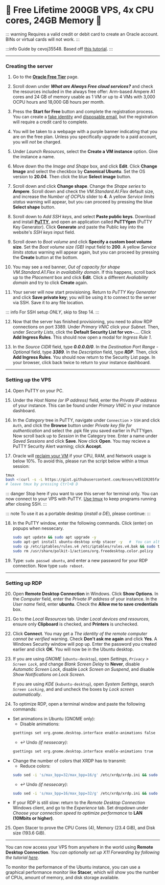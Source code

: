 # 🚀 Free Lifetime 200GB VPS, 4x CPU cores, 24GB Memory 🚀

::: warning
Requires a valid credit or debit card to create an Oracle account. BINs or virtual cards will not work.
:::

:::info
Guide by cevoj35548. Based off [this tutorial](https://www.youtube.com/watch?v=NKc3k7xceT8).
:::

---

### Creating the server

1. Go to the **[Oracle Free Tier](https://www.oracle.com/cloud/free/)** page.

2. Scroll down under **_What are Always Free cloud services?_** and check the resources included in the always free offer: Arm-based Ampere A1 cores and 24 GB of memory usable as 1 VM or up to 4 VMs with 3,000 OCPU hours and 18,000 GB hours per month.

3. Press the **Start for Free** button and complete the registration process. You can create a [fake identity](https://fauxid.com/fake-name-generator) and [disposable email](https://smailpro.com/advanced), but the registration will require a credit card to complete.

4. You will be taken to a webpage with a purple banner indicating that you are on the free plan. Unless you specifically upgrade to a paid account, you will _not_ be charged.

5. Under _Launch Resources_, select the **Create a VM instance** option. Give the instance a name.

6. Move down tho the _Image and Shape_ box, and click **Edit**. Click **Change Image** and select the checkbox by **Canonical Ubuntu**. Set the OS version to **20.04**. Then click the blue **Select image** button.

7. Scroll down and click **Change shape**. Change the _Shape series_ to **Ampere**. Scroll down and check the _VM.Standard.AI.Flex_ default size, and increase the _Number of OCPUs_ slider to **4**. A yellow _Service limits status_ warning will appear, but you can proceed by pressing the blue **Select shape** button.

8. Scroll down to _Add SSH keys_, and select **Paste public keys**. Download and install **[PuTTY](https://putty.org/)**, and open an application called **PuTTYgen** (PuTTY Key Generator). Click **Generate** and paste the Public key into the website's _SSH keys_ input field.

9. Scroll down to _Boot volume_ and click **Specify a custom boot volume size**. Set the _Boot volume size (GB)_ input field to **200**. A yellow _Service limits status_ warning will appear again, but you can proceed by pressing the **Create** button at the bottom.

10. You may see a red banner, _Out of capacity for shape VM.Standard.A1.Flex in availability domain_. If this happens, scroll back up to the _Placement_ box and click **Edit**. Click a different _Avaliability domain_ and try to click **Create** again.

11. Your server will now start provisioning. Return to _PuTTY Key Generator_ and click **Save private key**; you will be using it to connect to the server via SSH. Save it to any file location.

::: info
For SSH setup _ONLY_, skip to Step 14.
:::

12. Now that the server has finished provisioning, you need to allow RDP connections on port 3389. Under _Primary VNIC_ click your _Subnet_. Then, under _Security Lists_, click the **Default Security List for vcn-...**. Click **Add Ingress Rules**. This should now open a modal for _Ingress Rule 1_.

13. In the _Source CIDR_ field, type **_0.0.0.0/0_**. In the _Destination Port Range - Optional_ field, type **_3389_**. In the _Description_ field, type **_RDP_**. Then, click **Add Ingress Rules**. You should now return to the Security List page. In your browser, click back twice to return to your instance dashboard.

---

### Setting up the VPS

14. Open PuTTY on your PC.

15. Under the _Host Name (or IP address)_ field, enter the _Private IP address_ of your instance. This can be found under _Primary VNIC_ in your instance dashboard.

16. In the _Category_ tree in PuTTY, navigate under `Connection` > `SSH` and click `Auth`, and click the **Browse** button under _Private key file for authentication_ and select the .ppk file you saved earlier in PuTTYgen. Now scroll back up to _Session_ in the Category tree. Enter a name under _Saved Sessions_ and click **Save**. Now click **Open**. You may recieve a PuTTY Security Alert warning; click **Accept**.

17. Oracle will [reclaim your VM](https://i.imgur.com/W99gp9l.png) if your CPU, RAM, and Network usage is below 10%. To avoid this, please run the script below within a tmux session:

```sh
tmux
bash <(curl -s -L https://gist.githubusercontent.com/Ansen/e45320205faf5786d3282ac880f20bab/raw/onekey-NeverIdle.sh)
# leave tmux by pressing Ctrl+B D
```

::: danger
Stop here if you want to use this server for terminal only. You can now connect to your VPS with PuTTY. [Use tmux](https://www.youtube.com/watch?v=Yl7NFenTgIo) to keep programs running after closing SSH.
:::

::: note
To use it as a portable desktop (_install a DE_), please continue:
:::

18. In the PuTTY window, enter the following commands. Click **<Yes>** (enter) on popups when nessecary.

    ```sh
    sudo apt update && sudo apt upgrade -y
    sudo apt-get install ubuntu-desktop xrdp stacer -y   #  You can alternatively use kubuntu-desktop for KDE
    sudo cp /etc/iptables/rules.v4 /etc/iptables/rules.v4.bak && sudo truncate -s 0 /etc/iptables/rules.v4
    sudo rm /usr/share/polkit-1/actions/org.freedesktop.color.policy
    ```

19. Type: `sudo passwd ubuntu`, and enter a new password for your RDP connection. Now type `sudo reboot`.

---

### Setting up RDP

20. Open **Remote Desktop Connection** in Windows. Click **Show Options**. In the _Computer_ field, enter the _Private IP address_ of your instance. In the _User name_ field, enter **ubuntu**. Check the **Allow me to save credentials** box.

21. Go to the _Local Resources_ tab. Under _Local devices and resources_, ensure only **Clipboard** is checked, and **Printers** is unchecked.

22. Click **Connect**. You may get a _The identity of the remote computer cannot be verified_ warning. Check **Don't ask me again** and click **Yes**. A Windows Security window will pop up. Enter the password you created earlier and click **OK**. You will now be in the Ubuntu desktop.

23. If you are using _GNOME_ (`ubuntu-desktop`), open _Settings_, _`Privacy` > `Screen Lock`_, and change _Blank Screen Delay_ to **Never**, disable _Automatic Screen Lock_, disable _Lock Screen on Suspend_, and disable _Show Notifications on Lock Screen_.

    If you are using _KDE_ (`kubuntu-desktop`), open _System Settings_, search _`Screen Locking`_, and and uncheck the boxes by _Lock screen automatically_.

24. To optimize RDP, open a terminal window and paste the following commands:

- Set animations in Ubuntu (GNOME only):
  - Disable animations:
  ```sh
  gsettings set org.gnome.desktop.interface enable-animations false
  ```
  - ↩️ Undo _(if nessecary)_:
  ```sh
  gsettings set org.gnome.desktop.interface enable-animations true
  ```
- Change the number of colors that XRDP has to transmit:
  - Reduce colors:
  ```sh
  sudo sed -i 's/max_bpp=32/max_bpp=16/g' /etc/xrdp/xrdp.ini && sudo reboot
  ```
  - ↩️ Undo _(if nessecary)_:
  ```sh
  sudo sed -i 's/max_bpp=16/max_bpp=32/g' /etc/xrdp/xrdp.ini && sudo reboot
  ```
- If your RDP is still slow: return to the _Remote Desktop Connection_ Windows client, and go to the _Experience_ tab. Set dropdown under _Choose your connection speed to optimize performance_ to **LAN (10Mbits or higher)**.

25. Open Stacer to prove the CPU Cores (4), Memory (23.4 GiB), and Disk size (193.6 GiB).

---

You can now access your VPS from anywhere in the world using **Remote Desktop Connection**. _You can optionally set up X11 Forwarding by following the tutorial [here](https://www.youtube.com/watch?v=FlHVuA_98SA)._

To monitor the performance of the Ubuntu instance, you can use a graphical performance monitor like **Stacer**, which will show you the number of CPUs, amount of memory, and disk storage available.
